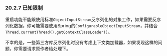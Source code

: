 ### 20.2.7 已知限制

重启功能不能跟使用标准`ObjectInputStream`反序列化的对象工作，如果需要反序列化数据，你可能需要使用Spring的`ConfigurableObjectInputStream`，并结合`Thread.currentThread().getContextClassLoader()`。

不幸的是，一些第三方库反序列化时没有考虑上下文类加载器，如果发现这样的问题，你需要请求原作者给处理下。

